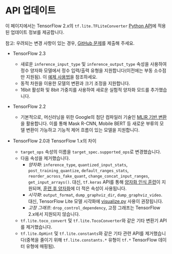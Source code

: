 # API 업데이트 <a name="api_updates"></a>

이 페이지에서는 TensorFlow 2.x의 `tf.lite.TFLiteConverter` [Python API](index.md)에 적용된 업데이트 정보를 제공합니다.

참고: 우려되는 변경 사항이 있는 경우, [GitHub 문제](https://github.com/tensorflow/tensorflow/issues/new?template=60-tflite-converter-issue.md)를 제출해 주세요.

- TensorFlow 2.3

    - 새로운 `inference_input_type` 및 `inference_output_type` 속성을 사용하여 정수 양자화 모델에서 정수 입력/출력 유형을 지원합니다(이전에는 부동 소수점만 지원됨). 이 [예제 사용법](../performance/post_training_quantization.md#integer_only)을 참조하세요.
    - 동적 차원을 이용한 모델의 변환과 크기 조정을 지원합니다.
    - 16bit 활성화 및 8bit 가중치를 사용하여 새로운 실험적 양자화 모드를 추가했습니다.

- TensorFlow 2.2

    - 기본적으로, 머신러닝을 위한 Google의 첨단 컴파일러 기술인 [MLIR 기반 변환](https://mlir.llvm.org/)을 활용합니다. 이를 통해 Mask R-CNN, Mobile BERT 등 새로운 부류의 모델 변환이 가능하고 기능적 제어 흐름이 있는 모델을 지원합니다.

- TensorFlow 2.0과 TensorFlow 1.x의 차이

    - `target_ops` 속성의 이름을 `target_spec.supported_ops`로 변경했습니다.
    - 다음 속성을 제거했습니다.
        - *양자화*: `inference_type`, `quantized_input_stats`, `post_training_quantize`, `default_ranges_stats`, `reorder_across_fake_quant`, `change_concat_input_ranges`, `get_input_arrays()`. 대신, `tf.keras` API를 통해 [양자화 인식 훈련](https://www.tensorflow.org/model_optimization/guide/quantization/training)이 지원되며, [훈련 후 양자화](../performance/post_training_quantization.md)에 더 적은 속성이 사용됩니다.
        - *시각화*: `output_format`, `dump_graphviz_dir`, `dump_graphviz_video`. 대신, TensorFlow Lite 모델 시각화에 [visualize.py](https://github.com/tensorflow/tensorflow/blob/master/tensorflow/lite/tools/visualize.py) 사용이 권장됩니다.
        - *고정 그래프*: `drop_control_dependency`, 고정 그래프는 TensorFlow 2.x에서 지원되지 않습니다.
    - `tf.lite.toco_convert` 및 `tf.lite.TocoConverter`와 같은 기타 변환기 API를 제거했습니다.
    - `tf.lite.OpHint` 및 `tf.lite.constants`와 같은 기타 관련 API를 제거했습니다(중복을 줄이기 위해 `tf.lite.constants.*` 유형이 `tf.*` TensorFlow 데이터 유형에 매핑됨).
